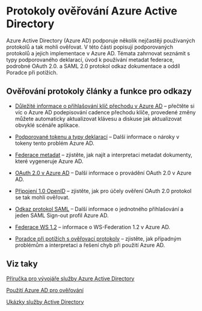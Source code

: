 <properties
   pageTitle="Azure Active Directory Authentication protokoly | Microsoft Azure"
   description="Základní informace o protokolech ověřování podporovaných tak, že Azure Active Directory (AD)"
   documentationCenter="dev-center-name"
   authors="bryanla"
   services="active-directory"
   manager="mbaldwin"
   editor=""/>

<tags
   ms.service="active-directory"
   ms.devlang="na"
   ms.topic="article"
   ms.tgt_pltfrm="na"
   ms.workload="identity"
   ms.date="09/16/2016"
   ms.author="mbaldwin"/>

# <a name="azure-active-directory-authentication-protocols"></a>Protokoly ověřování Azure Active Directory

Azure Active Directory (Azure AD) podporuje několik nejčastěji používaných protokolů a tak mohli ověřovat. V této části popisují podporovaných protokolů a jejich implementace v Azure AD. Témata zahrnovat seznámit s typy podporovaného deklarací, úvod k používání metadat federace, podrobné OAuth 2.0. a SAML 2.0 protokol odkaz dokumentace a oddíl Poradce při potížích.

## <a name="authentication-protocols-articles-and-reference"></a>Ověřování protokoly články a funkce pro odkazy

- [Důležité informace o přihlašování klíč přechodu v Azure AD](active-directory-signing-key-rollover.md) – přečtěte si víc o Azure AD podepisování cadence přechodu klíče, provedené změny můžete automaticky aktualizovat klávesu a diskuse jak aktualizovat obvyklé scénáře aplikace.


- [Podporované tokenu a typy deklarací](active-directory-token-and-claims.md) – Další informace o nároky v tokeny tento problém Azure AD.


- [Federace metadat](https://msdn.microsoft.com/library/azure/dn195592.aspx) – zjistěte, jak najít a interpretaci metadat dokumenty, které vygeneruje Azure AD.


- [OAuth 2.0 v Azure AD](https://msdn.microsoft.com/library/azure/dn645545.aspx) – Další informace o provádění OAuth 2.0 v Azure AD.


- [Připojení 1.0 OpenID](https://msdn.microsoft.com/library/azure/dn645541.aspx) – zjistěte, jak pro účely ověření OAuth 2.0 protokol se tak mohli ověřovat.


- [Odkaz protokol SAML](https://msdn.microsoft.com/library/azure/dn195591.aspx) – Další informace o jednotného přihlašování a jeden SAML Sign-out profil Azure AD.


- [Federace WS 1.2](https://msdn.microsoft.com/library/azure/dn903702.aspx) – informace o WS-Federation 1.2 v Azure AD.


- [Poradce při potížích s ověřovací protokoly](https://msdn.microsoft.com/library/azure/dn195584.aspx) – zjistěte, jak případným problémům a interpretaci a řešení chyb při použití Azure AD.



## <a name="see-also"></a>Viz taky

[Příručka pro vývojáře služby Azure Active Directory](active-directory-developers-guide.md)

[Použití Azure AD pro ověřování](../app-service-web/web-sites-authentication-authorization.md)

[Ukázky služby Active Directory](active-directory-code-samples.md)
